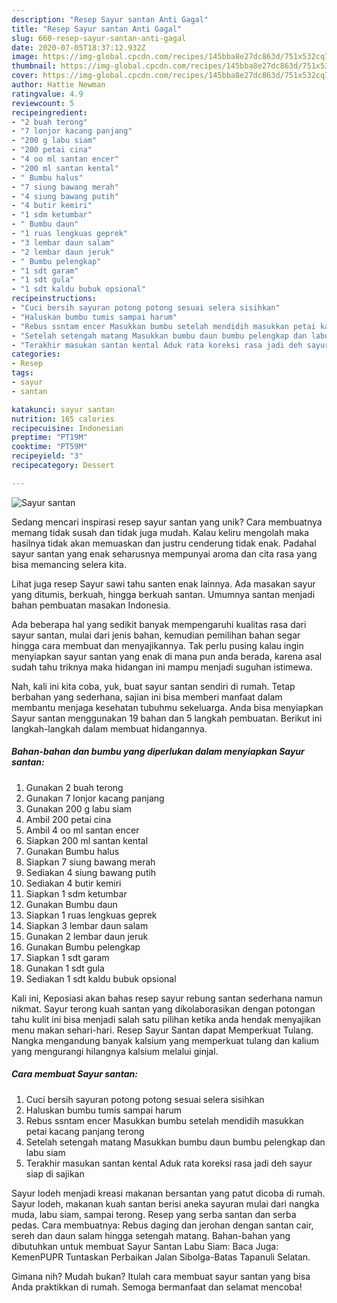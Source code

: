 ```yaml
---
description: "Resep Sayur santan Anti Gagal"
title: "Resep Sayur santan Anti Gagal"
slug: 660-resep-sayur-santan-anti-gagal
date: 2020-07-05T18:37:12.932Z
image: https://img-global.cpcdn.com/recipes/145bba8e27dc863d/751x532cq70/sayur-santan-foto-resep-utama.jpg
thumbnail: https://img-global.cpcdn.com/recipes/145bba8e27dc863d/751x532cq70/sayur-santan-foto-resep-utama.jpg
cover: https://img-global.cpcdn.com/recipes/145bba8e27dc863d/751x532cq70/sayur-santan-foto-resep-utama.jpg
author: Hattie Newman
ratingvalue: 4.9
reviewcount: 5
recipeingredient:
- "2 buah terong"
- "7 lonjor kacang panjang"
- "200 g labu siam"
- "200 petai cina"
- "4 oo ml santan encer"
- "200 ml santan kental"
- " Bumbu halus"
- "7 siung bawang merah"
- "4 siung bawang putih"
- "4 butir kemiri"
- "1 sdm ketumbar"
- " Bumbu daun"
- "1 ruas lengkuas geprek"
- "3 lembar daun salam"
- "2 lembar daun jeruk"
- " Bumbu pelengkap"
- "1 sdt garam"
- "1 sdt gula"
- "1 sdt kaldu bubuk opsional"
recipeinstructions:
- "Cuci bersih sayuran potong potong sesuai selera sisihkan"
- "Haluskan bumbu tumis sampai harum"
- "Rebus ssntam encer Masukkan bumbu setelah mendidih masukkan petai kacang panjang terong"
- "Setelah setengah matang Masukkan bumbu daun bumbu pelengkap dan labu siam"
- "Terakhir masukan santan kental Aduk rata koreksi rasa jadi deh sayur siap di sajikan"
categories:
- Resep
tags:
- sayur
- santan

katakunci: sayur santan 
nutrition: 165 calories
recipecuisine: Indonesian
preptime: "PT19M"
cooktime: "PT59M"
recipeyield: "3"
recipecategory: Dessert

---
```



![Sayur santan](https://img-global.cpcdn.com/recipes/145bba8e27dc863d/751x532cq70/sayur-santan-foto-resep-utama.jpg)

Sedang mencari inspirasi resep sayur santan yang unik? Cara membuatnya memang tidak susah dan tidak juga mudah. Kalau keliru mengolah maka hasilnya tidak akan memuaskan dan justru cenderung tidak enak. Padahal sayur santan yang enak seharusnya mempunyai aroma dan cita rasa yang bisa memancing selera kita.

Lihat juga resep Sayur sawi tahu santen enak lainnya. Ada masakan sayur yang ditumis, berkuah, hingga berkuah santan. Umumnya santan menjadi bahan pembuatan masakan Indonesia.

Ada beberapa hal yang sedikit banyak mempengaruhi kualitas rasa dari sayur santan, mulai dari jenis bahan, kemudian pemilihan bahan segar hingga cara membuat dan menyajikannya. Tak perlu pusing kalau ingin menyiapkan sayur santan yang enak di mana pun anda berada, karena asal sudah tahu triknya maka hidangan ini mampu menjadi suguhan istimewa.


Nah, kali ini kita coba, yuk, buat sayur santan sendiri di rumah. Tetap berbahan yang sederhana, sajian ini bisa memberi manfaat dalam membantu menjaga kesehatan tubuhmu sekeluarga. Anda bisa menyiapkan Sayur santan menggunakan 19 bahan dan 5 langkah pembuatan. Berikut ini langkah-langkah dalam membuat hidangannya.

<!--inarticleads1-->

##### Bahan-bahan dan bumbu yang diperlukan dalam menyiapkan Sayur santan:

1. Gunakan 2 buah terong
1. Gunakan 7 lonjor kacang panjang
1. Gunakan 200 g labu siam
1. Ambil 200 petai cina
1. Ambil 4 oo ml santan encer
1. Siapkan 200 ml santan kental
1. Gunakan  Bumbu halus
1. Siapkan 7 siung bawang merah
1. Sediakan 4 siung bawang putih
1. Sediakan 4 butir kemiri
1. Siapkan 1 sdm ketumbar
1. Gunakan  Bumbu daun
1. Siapkan 1 ruas lengkuas geprek
1. Siapkan 3 lembar daun salam
1. Gunakan 2 lembar daun jeruk
1. Gunakan  Bumbu pelengkap
1. Siapkan 1 sdt garam
1. Gunakan 1 sdt gula
1. Sediakan 1 sdt kaldu bubuk opsional


Kali ini, Keposiasi akan bahas resep sayur rebung santan sederhana namun nikmat. Sayur terong kuah santan yang dikolaborasikan dengan potongan tahu kulit ini bisa menjadi salah satu pilihan ketika anda hendak menyajikan menu makan sehari-hari. Resep Sayur Santan dapat Memperkuat Tulang. Nangka mengandung banyak kalsium yang memperkuat tulang dan kalium yang mengurangi hilangnya kalsium melalui ginjal. 

<!--inarticleads2-->

##### Cara membuat Sayur santan:

1. Cuci bersih sayuran potong potong sesuai selera sisihkan
1. Haluskan bumbu tumis sampai harum
1. Rebus ssntam encer Masukkan bumbu setelah mendidih masukkan petai kacang panjang terong
1. Setelah setengah matang Masukkan bumbu daun bumbu pelengkap dan labu siam
1. Terakhir masukan santan kental Aduk rata koreksi rasa jadi deh sayur siap di sajikan


Sayur lodeh menjadi kreasi makanan bersantan yang patut dicoba di rumah. Sayur lodeh, makanan kuah santan berisi aneka sayuran mulai dari nangka muda, labu siam, sampai terong. Resep yang serba santan dan serba pedas. Cara membuatnya: Rebus daging dan jerohan dengan santan cair, sereh dan daun salam hingga setengah matang. Bahan-bahan yang dibutuhkan untuk membuat Sayur Santan Labu Siam: Baca Juga: KemenPUPR Tuntaskan Perbaikan Jalan Sibolga-Batas Tapanuli Selatan. 

Gimana nih? Mudah bukan? Itulah cara membuat sayur santan yang bisa Anda praktikkan di rumah. Semoga bermanfaat dan selamat mencoba!
